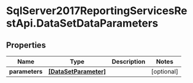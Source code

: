 # SqlServer2017ReportingServicesRestApi.DataSetDataParameters

## Properties
Name | Type | Description | Notes
------------ | ------------- | ------------- | -------------
**parameters** | [**[DataSetParameter]**](DataSetParameter.md) |  | [optional] 


